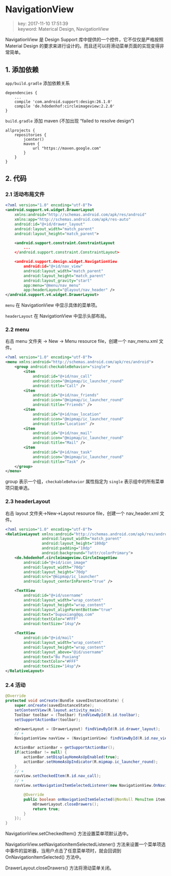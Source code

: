 # NavigationView
>key: 2017-11-10 17:51:39   
>keyword: Materical Design, NavigationView  
>
NavigationView 是 Design Support 库中提供的一个控件，它不仅仅是严格按照 Material Design 的要求来进行设计的。而且还可以将滑动菜单页面的实现变得非常简单。

## 1. 添加依赖
`app/build.gradle` 添加依赖关系
```
dependencies {
    ...
    compile 'com.android.support:design:26.1.0'
    compile 'de.hdodenhof:circleimageview:2.2.0'
}
```

`build.gradle`  添加 maven (不加出现 “failed to resolve design”)
```
allprojects {
    repositories {
        jcenter()
        maven {
            url "https://maven.google.com"
        }
    }
}
```

## 2. 代码
### 2.1 活动布局文件
```xml
<?xml version="1.0" encoding="utf-8"?>
<android.support.v4.widget.DrawerLayout
    xmlns:android="http://schemas.android.com/apk/res/android"
    xmlns:app="http://schemas.android.com/apk/res-auto"
    android:id="@+id/drawer_layout"
    android:layout_width="match_parent"
    android:layout_height="match_parent">

    <android.support.constraint.ConstraintLayout
        ...
    </android.support.constraint.ConstraintLayout>

    <android.support.design.widget.NavigationView
        android:id="@+id/nav_view"
        android:layout_width="match_parent"
        android:layout_height="match_parent"
        android:layout_gravity="start"
        app:menu="@menu/nav_menu"
        app:headerLayout="@layout/nav_header" />
</android.support.v4.widget.DrawerLayout>
```
`menu` 在 NavigationView 中显示具体的菜单项。

`headerLayout` 在 NavigationView 中显示头部布局。

### 2.2 menu

右击 menu 文件夹 -> New -> Menu resource file，创建一个 nav_menu.xml 文件。
```xml
<?xml version="1.0" encoding="utf-8"?>
<menu xmlns:android="http://schemas.android.com/apk/res/android">
    <group android:checkableBehavior="single">
        <item
            android:id="@+id/nav_call"
            android:icon="@mipmap/ic_launcher_round"
            android:title="Call" />
        <item
            android:id="@+id/nav_friends"
            android:icon="@mipmap/ic_launcher_round"
            android:title="Friends" />
        <item
            android:id="@+id/nav_location"
            android:icon="@mipmap/ic_launcher_round"
            android:title="Location" />
        <item
            android:id="@+id/nav_mail"
            android:icon="@mipmap/ic_launcher_round"
            android:title="Mail" />
        <item
            android:id="@+id/nav_task"
            android:icon="@mipmap/ic_launcher_round"
            android:title="Task" />
    </group>
</menu>
```

group 表示一个组，`checkableBehavior` 属性指定为 `single` 表示组中的所有菜单项只能单选。

### 2.3 headerLayout

右击 layout 文件夹->New->Layout resource file，创建一个 nav_header.xml 文件。

```xml
<?xml version="1.0" encoding="utf-8"?>
<RelativeLayout xmlns:android="http://schemas.android.com/apk/res/android"
                android:layout_width="match_parent"
                android:layout_height="180dp"
                android:padding="10dp"
                android:background="?attr/colorPrimary">
    <de.hdodenhof.circleimageview.CircleImageView
        android:id="@+id/icon_image"
        android:layout_width="70dp"
        android:layout_height="70dp"
        android:src="@mipmap/ic_launcher"
        android:layout_centerInParent="true" />

    <TextView
        android:id="@+id/username"
        android:layout_width="wrap_content"
        android:layout_height="wrap_content"
        android:layout_alignParentBottom="true"
        android:text="bupuxiang@qq.com"
        android:textColor="#FFF"
        android:textSize="14sp"/>

    <TextView
        android:id="@+id/mail"
        android:layout_width="wrap_content"
        android:layout_height="wrap_content"
        android:layout_above="@id/username"
        android:text="Bu Puxiang"
        android:textColor="#FFF"
        android:textSize="14sp"/>
</RelativeLayout>
```

### 2.4 活动

```java
@Override
protected void onCreate(Bundle savedInstanceState) {
    super.onCreate(savedInstanceState);
    setContentView(R.layout.activity_main);
    Toolbar toolbar = (Toolbar) findViewById(R.id.toolbar);
    setSupportActionBar(toolbar);

    mDrawerLayout = (DrawerLayout) findViewById(R.id.drawer_layout);
    // +
    NavigationView navView = (NavigationView) findViewById(R.id.nav_view);

    ActionBar actionBar = getSupportActionBar();
    if(actionBar != null) {
        actionBar.setDisplayHomeAsUpEnabled(true);
        actionBar.setHomeAsUpIndicator(R.mipmap.ic_launcher_round);
    }
    // +
    navView.setCheckedItem(R.id.nav_call);
    // +
    navView.setNavigationItemSelectedListener(new NavigationView.OnNavigationItemSelectedListener() {

        @Override
        public boolean onNavigationItemSelected(@NonNull MenuItem item) {
            mDrawerLayout.closeDrawers();
            return true;
        }
    });
}
```

NavigationView.setCheckedItem() 方法设置菜单项默认选中。

NavigationView.setNavigationItemSelectedListener() 方法来设置一个菜单项选中事件的监听器，当用户点击了任意菜单项时，就会回调到 OnNavigationItemSelected() 方法中。

DrawerLayout.closeDrawers() 方法将滑动菜单关闭。